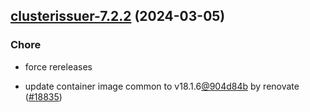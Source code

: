 

## [clusterissuer-7.2.2](https://github.com/truecharts/charts/compare/clusterissuer-7.2.0...clusterissuer-7.2.2) (2024-03-05)

### Chore



- force rereleases

- update container image common to v18.1.6[@904d84b](https://github.com/904d84b) by renovate ([#18835](https://github.com/truecharts/charts/issues/18835))